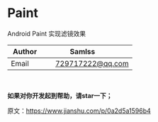 # Paint
Android Paint 实现滤镜效果

| Author        | Samlss           |
| ------------- |:-------------:|
| Email      | 729717222@qq.com |

<br>

**如果对你开发起到帮助，请star一下；**<br>

原文：https://www.jianshu.com/p/0a2d5a1596b4
